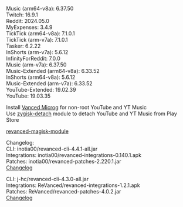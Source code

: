 Music (arm64-v8a): 6.37.50  
Twitch: 16.9.1  
Reddit: 2024.05.0  
MyExpenses: 3.4.9  
TickTick (arm64-v8a): 7.1.0.1  
TickTick (arm-v7a): 7.1.0.1  
Tasker: 6.2.22  
InShorts (arm-v7a): 5.6.12  
InfinityForReddit: 7.0.0  
Music (arm-v7a): 6.37.50  
Music-Extended (arm64-v8a): 6.33.52  
InShorts (arm64-v8a): 5.6.12  
Music-Extended (arm-v7a): 6.33.52  
YouTube-Extended: 19.02.39  
YouTube: 19.03.35  

Install [Vanced Microg](https://github.com/TeamVanced/VancedMicroG/releases) for non-root YouTube and YT Music  
Use [zygisk-detach](https://github.com/j-hc/zygisk-detach) module to detach YouTube and YT Music from Play Store  

[revanced-magisk-module](https://github.com/j-hc/revanced-magisk-module)  

Changelog:  
CLI: inotia00/revanced-cli-4.4.1-all.jar  
Integrations: inotia00/revanced-integrations-0.140.1.apk  
Patches: inotia00/revanced-patches-2.220.1.jar  
[Changelog](https://github.com/inotia00/revanced-patches/releases/tag/v2.220.1)

CLI: j-hc/revanced-cli-4.3.0-all.jar  
Integrations: ReVanced/revanced-integrations-1.2.1.apk  
Patches: ReVanced/revanced-patches-4.0.2.jar  
[Changelog](https://github.com/ReVanced/revanced-patches/releases/tag/v4.0.2)  
